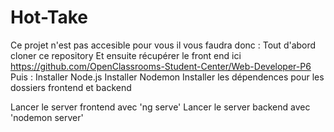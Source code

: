 # Hot-Take
Ce projet n'est pas accesible pour vous il vous faudra donc :
Tout d'abord cloner ce repository
Et ensuite récupérer le front end ici https://github.com/OpenClassrooms-Student-Center/Web-Developer-P6
Puis : 
Installer Node.js
Installer Nodemon
Installer les dépendences pour les dossiers frontend et backend

Lancer le server frontend avec 'ng serve'
Lancer le server backend avec 'nodemon server'
